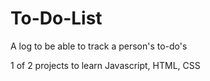 # To-Do-List
A log to be able to track a person's to-do's

1 of 2 projects to learn Javascript, HTML, CSS
